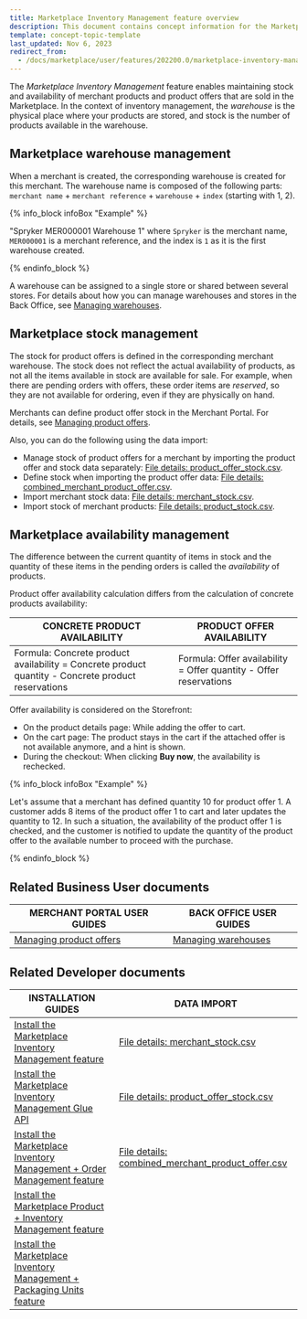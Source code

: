```yaml
---
title: Marketplace Inventory Management feature overview
description: This document contains concept information for the Marketplace Products feature.
template: concept-topic-template
last_updated: Nov 6, 2023
redirect_from:
  - /docs/marketplace/user/features/202200.0/marketplace-inventory-management-feature-overview.html
---
```


The *Marketplace Inventory Management* feature enables maintaining stock and availability of merchant products and product offers that are sold in the Marketplace.
In the context of inventory management, the *warehouse* is the physical place where your products are stored, and stock is the number of products available in the warehouse.

## Marketplace warehouse management

When a merchant is created, the corresponding warehouse is created for this merchant. The warehouse name is composed of the following parts: `merchant name` + `merchant reference` + `warehouse` + `index` (starting with 1, 2).

{% info_block infoBox "Example" %}

"Spryker MER000001 Warehouse 1" where `Spryker` is the merchant name, `MER000001` is a merchant reference, and the index is `1` as it is the first warehouse created.

{% endinfo_block %}

A warehouse can be assigned to a single store or shared between several stores. For details about how you can manage warehouses and stores in the Back Office, see [Managing warehouses](/docs/pbc/all/warehouse-management-system/{{page.version}}/base-shop/manage-in-the-back-office/edit-warehouses.html).

## Marketplace stock management

The stock for product offers is defined in the corresponding merchant warehouse. The stock does not reflect the actual availability of products, as not all the items available in stock are available for sale. For example, when there are pending orders with offers, these order items are *reserved*, so they are not available for ordering, even if they are physically on hand.

Merchants can define product offer stock in the Merchant Portal. For details, see [Managing product offers](/docs/pbc/all/offer-management/{{page.version}}/marketplace/manage-merchant-product-offers.html).

Also, you can do the following using the data import:

* Manage stock of product offers for a merchant by importing the product offer and stock data separately: [File details: product_offer_stock.csv](/docs/pbc/all/warehouse-management-system/{{page.version}}/marketplace/import-and-export-data/import-file-details-product-offer-stock.csv.html).
* Define stock when importing the product offer data: [File details: combined_merchant_product_offer.csv](/docs/pbc/all/offer-management/{{page.version}}/marketplace/import-and-export-data/import-file-details-combined-merchant-product-offer.csv.html).
* Import merchant stock data: [File details: merchant_stock.csv](/docs/pbc/all/warehouse-management-system/{{page.version}}/marketplace/import-and-export-data/import-file-details-merchant-stock.csv.html).
* Import stock of merchant products: [File details: product_stock.csv](/docs/pbc/all/warehouse-management-system/{{page.version}}/base-shop/import-and-export-data/import-file-details-product-stock.csv.html).

## Marketplace availability management

The difference between the current quantity of items in stock and the quantity of these items in the pending orders is called the *availability* of products.

Product offer availability calculation differs from the calculation of concrete products availability:

| CONCRETE PRODUCT AVAILABILITY   | PRODUCT OFFER AVAILABILITY   |
| --------------------- | ------------------------ |
| Formula: Concrete product availability = Concrete product quantity - Concrete product reservations | Formula: Offer availability = Offer quantity - Offer reservations |

Offer availability is considered on the Storefront:

* On the product details page: While adding the offer to cart.
* On the cart page: The product stays in the cart if the attached offer is not available anymore, and a hint is shown.
* During the checkout: When clicking **Buy now**, the availability is rechecked.

{% info_block infoBox "Example" %}

Let's assume that a merchant has defined quantity 10 for product offer 1. A customer adds 8 items of the product offer 1 to cart and later updates the quantity to 12. In such a situation, the availability of the product offer 1 is checked, and the customer is notified to update the quantity of the product offer to the available number to proceed with the purchase.

{% endinfo_block %}

## Related Business User documents

| MERCHANT PORTAL USER GUIDES | BACK OFFICE USER GUIDES |
| --------------------------- | ----------------------- |
| [Managing product offers](/docs/pbc/all/offer-management/{{page.version}}/marketplace/manage-merchant-product-offers.html) | [Managing warehouses](/docs/pbc/all/warehouse-management-system/{{page.version}}/base-shop/manage-in-the-back-office/edit-warehouses.html) |

## Related Developer documents

|INSTALLATION GUIDES |DATA IMPORT |
|---------|---------|
| [Install the Marketplace Inventory Management feature](/docs/pbc/all/warehouse-management-system/{{page.version}}/marketplace/install-features/install-the-marketplace-inventory-management-feature.html) | [File details: merchant_stock.csv](/docs/pbc/all/warehouse-management-system/{{page.version}}/marketplace/import-and-export-data/import-file-details-merchant-stock.csv.html) |
| [Install the Marketplace Inventory Management Glue API](/docs/pbc/all/warehouse-management-system/{{page.version}}/marketplace/install-glue-api/install-the-marketplace-inventory-management-glue-api.html)  | [File details: product_offer_stock.csv](/docs/pbc/all/warehouse-management-system/{{page.version}}/marketplace/import-and-export-data/import-file-details-product-offer-stock.csv.html) |
| [Install the Marketplace Inventory Management + Order Management feature](/docs/pbc/all/warehouse-management-system/{{page.version}}/marketplace/install-features/install-the-marketplace-inventory-management-packaging-units-feature.html) | [File details: combined_merchant_product_offer.csv](/docs/pbc/all/offer-management/{{page.version}}/marketplace/import-and-export-data/import-file-details-combined-merchant-product-offer.csv.html) |
| [Install the Marketplace Product + Inventory Management feature](/docs/pbc/all/product-information-management/{{page.version}}/marketplace/install-and-upgrade/install-features/install-the-marketplace-product-inventory-management-feature.html) ||
| [Install the Marketplace Inventory Management + Packaging Units feature](/docs/pbc/all/warehouse-management-system/{{page.version}}/marketplace/install-features/install-the-marketplace-inventory-management-packaging-units-feature.html) ||
